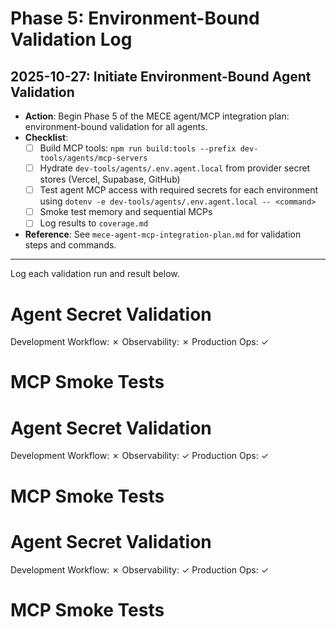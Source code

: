 # Phase 5: Environment-Bound Validation Log

## 2025-10-27: Initiate Environment-Bound Agent Validation

- **Action**: Begin Phase 5 of the MECE agent/MCP integration plan: environment-bound validation for all agents.
- **Checklist**:
  - [ ] Build MCP tools: `npm run build:tools --prefix dev-tools/agents/mcp-servers`
  - [ ] Hydrate `dev-tools/agents/.env.agent.local` from provider secret stores (Vercel, Supabase, GitHub)
  - [ ] Test agent MCP access with required secrets for each environment using `dotenv -e dev-tools/agents/.env.agent.local -- <command>`
  - [ ] Smoke test memory and sequential MCPs
  - [ ] Log results to `coverage.md`
- **Reference**: See `mece-agent-mcp-integration-plan.md` for validation steps and commands.

---

Log each validation run and result below.
# Agent Secret Validation
Development Workflow: ✗
Observability: ✗
Production Ops: ✓
# MCP Smoke Tests
# Agent Secret Validation
Development Workflow: ✗
Observability: ✓
Production Ops: ✓
# MCP Smoke Tests
# Agent Secret Validation
Development Workflow: ✗
Observability: ✓
Production Ops: ✓
# MCP Smoke Tests
